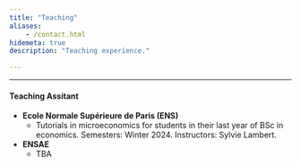 ```yaml
---
title: "Teaching"
aliases:
    - /contact.html
hidemeta: true
description: "Teaching experience."

---
```


---

#### Teaching Assitant
- **Ecole Normale Supérieure de Paris (ENS)**
  - Tutorials in microeconomics for students in their last year of BSc in economics.
Semesters: Winter 2024.
Instructors: Sylvie Lambert.
- **ENSAE**
  - TBA